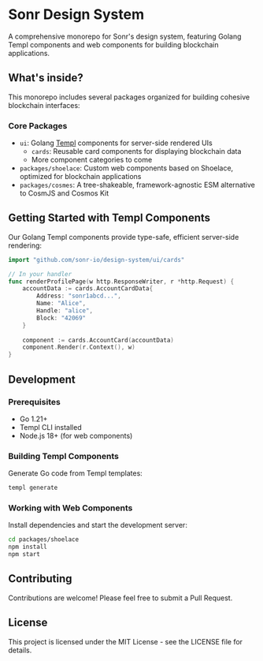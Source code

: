 # Sonr Design System

A comprehensive monorepo for Sonr's design system, featuring Golang Templ components and web components for building blockchain applications.

## What's inside?

This monorepo includes several packages organized for building cohesive blockchain interfaces:

### Core Packages

- `ui`: Golang [Templ](https://templ.guide/) components for server-side rendered UIs
  - `cards`: Reusable card components for displaying blockchain data
  - More component categories to come
- `packages/shoelace`: Custom web components based on Shoelace, optimized for blockchain applications
- `packages/cosmes`: A tree-shakeable, framework-agnostic ESM alternative to CosmJS and Cosmos Kit

## Getting Started with Templ Components

Our Golang Templ components provide type-safe, efficient server-side rendering:

```go
import "github.com/sonr-io/design-system/ui/cards"

// In your handler
func renderProfilePage(w http.ResponseWriter, r *http.Request) {
    accountData := cards.AccountCardData{
        Address: "sonr1abcd...",
        Name: "Alice",
        Handle: "alice",
        Block: "42069"
    }
    
    component := cards.AccountCard(accountData)
    component.Render(r.Context(), w)
}
```

## Development

### Prerequisites

- Go 1.21+
- Templ CLI installed
- Node.js 18+ (for web components)

### Building Templ Components

Generate Go code from Templ templates:

```bash
templ generate
```

### Working with Web Components

Install dependencies and start the development server:

```bash
cd packages/shoelace
npm install
npm start
```

## Contributing

Contributions are welcome! Please feel free to submit a Pull Request.

## License

This project is licensed under the MIT License - see the LICENSE file for details.
